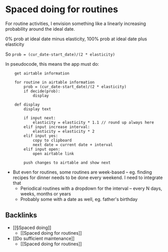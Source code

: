 # Spaced doing for routines
For routine activities, I envision something like a linearly increasing probability around the ideal date.

0% prob at ideal date minus elasticity, 100% prob at ideal date plus elasticity

So 
`prob = (cur_date-start_date)/(2 * elasticity)`

In pseudocode, this means the app must do:
```
	get airtable information

	for routine in airtable information
		prob = (cur_date-start_date)/(2 * elasticity)
		if decide(prob):
			display 

	def display
		display text

		if input next:
			elasticity = elasticity * 1.1 // round up always here
		elif input increase interval:
			elasticity = elasticity * 2
		elif input yes:
			copy to clipboard
			next date = current date + interval
		elif input open:
			open airtable link

		push changes to airtable and show next
```

- But even for routines, some routines are week-based – eg. finding recipes for dinner needs to be done every weekend. I need to integrate that 
	- Periodical routines with a dropdown for the interval – every N days, weeks, months or years
	- Probably some with a date as well, eg. father's birthday

## Backlinks
* [[§Spaced doing]]
	* [[Spaced doing for routines]]
* [[Do sufficient maintenance]]
	* [[Spaced doing for routines]]

<!-- {BearID:40669689-F43B-4B3A-8272-F3B09EBC8621-27349-000019225CE8F1B2} -->
